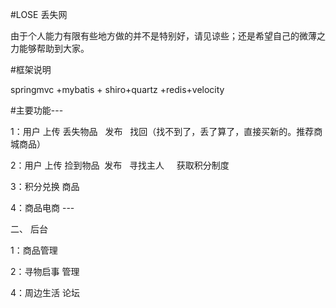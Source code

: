 #LOSE  丢失网

由于个人能力有限有些地方做的并不是特别好，请见谅些；还是希望自己的微薄之力能够帮助到大家。

#框架说明

springmvc +mybatis + shiro+quartz +redis+velocity


#主要功能---


1：用户 上传 丢失物品   发布   找回（找不到了，丢了算了，直接买新的。推荐商城商品）  
   
   
2：用户 上传 捡到物品  发布   寻找主人   
   获取积分制度

3：积分兑换 商品 

4：商品电商 ---



二、 后台

1：商品管理

2：寻物启事 管理

4：周边生活 论坛 


